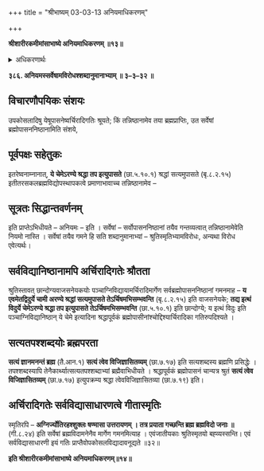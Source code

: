 +++
title = "श्रीभाष्यम् 03-03-13 अनियमाधिकरणम्"

+++


**श्रीशारीरकमीमांसाभाष्ये अनियमाधिकरणम् ॥१३॥**

<details><summary>अधिकरणार्थः</summary>

अर्चिरादिगतेः वेदान्तावगतसर्वविद्यासाधारणत्वम्, न तु विशेषनियतत्वम्
</details>

**३८६. अनियमस्सर्वेषामविरोधश्शब्दानुमानाभ्याम् ॥ ३–३–३२ ॥**

## विचारणौपयिकः संशयः

उपकोसलादिषु येषूपासनेष्वर्चिरादिगतिः श्रूयते; किं तन्निष्ठानामेव तया ब्रह्मप्राप्तिः, उत सर्वेषां ब्रह्मोपासननिष्ठानामिति संशये,

## पूर्वपक्षः सहेतुकः

इतरेष्वनाम्नानात्, **ये चेमेऽरण्ये श्रद्धा तप इत्युपासते** (छा.५.१०.१) श्रद्धां सत्यमुपासते (बृ.८.२.१५) इतीतरसकलब्रह्मविद्योपस्थापकत्वे प्रमाणाभावाच्च तन्निष्ठानामेव –

## सूत्रतः सिद्धान्तवर्णनम्

इति प्राप्तेऽभिधीयते – अनियमः – इति । सर्वेषां – सर्वोपासननिष्ठानां तयैव गन्तव्यत्वात् तन्निष्ठानामेवेति नियमो नास्ति । सर्वेषां तयैव गमने हि सति शब्दानुमानाभ्यां – श्रुतिस्मृतिभ्यामविरोधः, अन्यथा विरोध एवेत्यर्थः।

## सर्वविद्यानिष्ठानामपि अर्चिरादिगतेः श्रौतता

श्रुतिस्तावत् छान्दोग्यवाजसनेयकयोः पञ्चाग्निविद्यायामर्चिरादिमार्गेण सर्वब्रह्मोपासननिष्ठानां गमनमाह – **य एवमेतद्विदुर्ये चामी अरण्ये श्रद्धां सत्यमुपासते तेऽर्चिषमभिसम्भवन्ति** (बृ.८.२.१५) इति वाजसनेयके; **तद्य इत्थं विदुर्ये चेमेऽरण्ये श्रद्धा तप इत्युपासते तेऽर्चिषमभिसम्भवन्ति** (छा.५.१०.१) इति छान्दोग्ये; य इत्थं विदुः इति पञ्चाग्निविद्यानिष्ठान् ये चेमे इत्यादिना श्रद्धापूर्वकं ब्रह्मोपासीनांश्चोद्दिश्यार्चिरादिका गतिरुपदिश्यते ।

## सत्यतपश्शब्दयोः ब्रह्मपरता

**सत्यं ज्ञानमनन्तं ब्रह्म** (तै.आन.१) **सत्यं त्वेव विजिज्ञासितव्यम्** (छा.७.१७) इति सत्यशब्दस्य ब्रह्मणि प्रसिद्धेः । तपश्शब्दस्यापि तेनैकार्थ्यात्सत्यतपश्शब्दाभ्यां ब्रह्मैवाभिधीयते ।
श्रद्धापूर्वकं ब्रह्मोपासनं चान्यत्र श्रुतं **सत्यं त्वेव विजिज्ञासितव्यम्** (छा.७.१७) इत्युपक्रम्य श्रद्धा त्वेवविजिज्ञासितव्या (छा.७.१९) इति।

## अर्चिरादिगतेः सर्वविद्यासाधारणत्वे गीतास्मृतिः

स्मृतिरपि – **अग्निर्ज्योतिरहश्शुक्लः षण्मासा उत्तरायणम् । तत्र प्रयाता गच्छन्ति ब्रह्म ब्रह्मविदो जनाः ॥** (गी.८.२४) इति सर्वेषां ब्रह्मविदामनेनैव मार्गेण गमनमित्याह । एवंजातीयकाः श्रुतिस्मृतयो बह्व्यस्सन्ति। एवं सर्वविद्यासाधारणी इयं गतिः प्राप्तैवोपकोसलविद्यादावनूद्यते ॥३२॥

**इति श्रीशारीरकमीमांसाभाष्ये अनियमाधिकरणम्॥१४॥**


